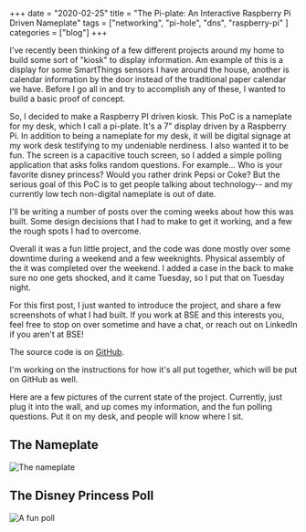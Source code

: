 +++ 
date = "2020-02-25"
title = "The Pi-plate: An Interactive Raspberry Pi Driven Nameplate"
tags = ["networking", "pi-hole", "dns", "raspberry-pi" ]
categories = ["blog"]
+++

I've recently been thinking of a few different projects around my home to build some sort of "kiosk" to display information.  Am example of this is a display for some SmartThings sensors I have around the house, another is calendar information by the door instead of the traditional paper calendar we have.  Before I go all in and try to accomplish any of these, I wanted to build a basic proof of concept.

So,  I decided to make a Raspberry PI driven kiosk.  This PoC is a nameplate for my desk, which I call a pi-plate.  It's a 7" display driven by a Raspberry Pi.  In addition to being a nameplate for my desk, it will be digital signage at my work desk testifying to my undeniable nerdiness.  I also wanted it to be fun. The screen is a capacitive touch screen, so I added a simple polling application that asks folks random questions.  For example... Who is your favorite disney princess?  Would you rather drink Pepsi or Coke?  But the serious goal of this PoC is to get people talking about technology-- and my currently low tech non-digital nameplate is out of date.

I'll be writing a number of posts over the coming weeks about how this was built.  Some design decisions that I had to make to get it working, and a few the rough spots I had to overcome.

Overall it was a fun little project, and the code was done mostly over some downtime during a weekend and a few weeknights.  Physical assembly of the it was completed over the weekend. I added a case in the back to make sure no one gets shocked, and it came Tuesday, so I put that on Tuesday night.

For this first post, I just wanted to introduce the project, and share a few screenshots of what I had built.  If you work at BSE and this interests you, feel free to stop on over sometime and have a chat, or reach out on LinkedIn if you aren't at BSE!

The source code is on [GitHub](https://github.com/jerhon/pi-plate).

I'm working on the instructions for how it's all put together, which will be put on GitHub as well.

Here are a few pictures of the current state of the project.  Currently, just plug it into the wall, and up comes my information, and the fun polling questions.  Put it on my desk, and people will know where I sit.

## The Nameplate

![The nameplate](/images/pi-plate-nameplate.jpg)

## The Disney Princess Poll

![A fun poll](/images/pi-plate-question.jpg)

